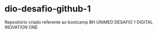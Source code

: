 # dio-desafio-github-1
Repositório criado referente ao bootcamp BH UNIMED
 DESAFIO 1 DIGITAL INOVATION ONE 
